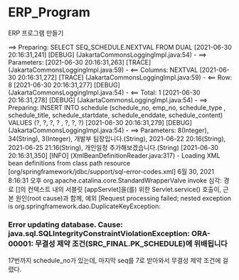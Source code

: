 # ERP_Program

ERP 프로그램 만들기

==> Preparing: SELECT SEQ_SCHEDULE.NEXTVAL FROM DUAL
[2021-06-30 20:16:31,241] [DEBUG] (JakartaCommonsLoggingImpl.java:54) - ==> Parameters:
[2021-06-30 20:16:31,263] [TRACE] (JakartaCommonsLoggingImpl.java:59) - <== Columns: NEXTVAL
[2021-06-30 20:16:31,272] [TRACE] (JakartaCommonsLoggingImpl.java:59) - <== Row: 8
[2021-06-30 20:16:31,277] [DEBUG] (JakartaCommonsLoggingImpl.java:54) - <== Total: 1
[2021-06-30 20:16:31,278] [DEBUG] (JakartaCommonsLoggingImpl.java:54) - ==> Preparing: INSERT INTO schedule (schedule_no, emp_no, schedule_type , schedule_title, schedule_startdate, schedule_enddate, schedule_content) VALUES (?, ?, ?, ? , ?, ?, ?)
[2021-06-30 20:16:31,279] [DEBUG] (JakartaCommonsLoggingImpl.java:54) - ==> Parameters: 8(Integer), 34(String), 3(Integer), 개발부 팀장입니다.(String), 2021-06-22 20:16(String), 2021-06-25 21:16(String), 개인일정 추가해보겠습니다.(String)
[2021-06-30 20:16:31,350] [INFO] (XmlBeanDefinitionReader.java:317) - Loading XML bean definitions from class path resource [org/springframework/jdbc/support/sql-error-codes.xml]
6월 30, 2021 8:16:31 오후 org.apache.catalina.core.StandardWrapperValve invoke
심각: 경로 []의 컨텍스트 내의 서블릿 [appServlet]을(를) 위한 Servlet.service() 호출이, 근본 원인(root cause)과 함께, 예외 [Request processing failed; nested exception is org.springframework.dao.DuplicateKeyException:

### Error updating database. Cause: java.sql.SQLIntegrityConstraintViolationException: ORA-00001: 무결성 제약 조건(SRC_FINAL.PK_SCHEDULE)에 위배됩니다

17번까지 schedule_no가 있는데, 마지막 seq를 7로 받아와서 무결성 제약 조건에 걸렸다.